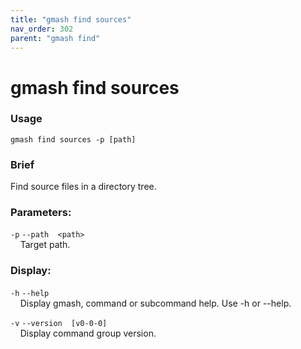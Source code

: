 ```yaml
---
title: "gmash find sources"
nav_order: 302
parent: "gmash find"
---
```


# gmash find sources

### Usage
`gmash find sources -p [path]`

### Brief
Find source files in a directory tree.

### Parameters:
`-p`  `--path  <path>` \
&nbsp;&nbsp;&nbsp;&nbsp;Target path.

### Display:
`-h`  `--help` \
&nbsp;&nbsp;&nbsp;&nbsp;Display gmash, command or subcommand help. Use -h or --help.

`-v`  `--version  [v0-0-0]` \
&nbsp;&nbsp;&nbsp;&nbsp;Display command group version.
